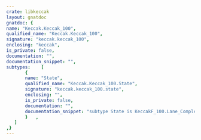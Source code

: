 ```yaml
---
crate: libkeccak
layout: gnatdoc
gnatdoc: {
name: "Keccak.Keccak_100",
qualified_name: "Keccak.Keccak_100",
signature: "keccak.keccak_100",
enclosing: "keccak",
is_private: false,
documentation: "",
documentation_snippet: "",
subtypes:    [
       {
       name: "State",
       qualified_name: "Keccak.Keccak_100.State",
       signature: "keccak.keccak_100.state",
       enclosing: "",
       is_private: false,
       documentation: "",
       documentation_snippet: "subtype State is KeccakF_100.Lane_Complemented_State;",
       }   ,
   ]
,}
---
```


